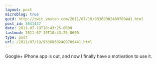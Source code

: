 ```yaml
---
layout: post
microblog: true
guid: http://twit.vmstan.com/2011/07/19/93360302409789441.html
post_id: 3041447
date: 2011-07-19T10:43:25-0600
lastmod: 2011-07-19T10:43:25-0600
type: post
url: /2011/07/19/93360302409789441.html
---
```

Google+ iPhone app is out, and now I finally have a motivation to use it.
